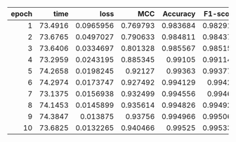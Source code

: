 |   epoch |    time |      loss |      MCC |   Accuracy |   F1-score |
|--------:|--------:|----------:|---------:|-----------:|-----------:|
|       1 | 73.4916 | 0.0965956 | 0.769793 |   0.983684 |   0.982919 |
|       2 | 73.6765 | 0.0497027 | 0.790633 |   0.984811 |   0.984371 |
|       3 | 73.6406 | 0.0334697 | 0.801328 |   0.985567 |   0.985158 |
|       4 | 73.2959 | 0.0243195 | 0.885345 |   0.99105  |   0.991149 |
|       5 | 74.2658 | 0.0198245 | 0.92127  |   0.99363  |   0.993773 |
|       6 | 74.2974 | 0.0173747 | 0.927492 |   0.994129 |   0.99426  |
|       7 | 73.1375 | 0.0156938 | 0.932499 |   0.994556 |   0.99467  |
|       8 | 74.1453 | 0.0145899 | 0.935614 |   0.994826 |   0.994928 |
|       9 | 74.3847 | 0.013875  | 0.93756  |   0.994966 |   0.995069 |
|      10 | 73.6825 | 0.0132265 | 0.940466 |   0.99525  |   0.995332 |